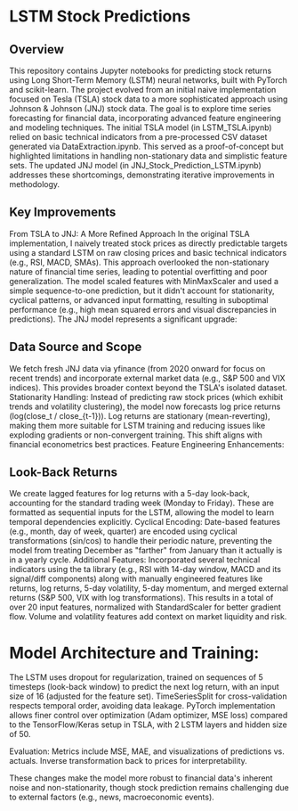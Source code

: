 # LSTM Stock Predictions
## Overview
This repository contains Jupyter notebooks for predicting stock returns using Long Short-Term Memory (LSTM) neural networks, built with PyTorch and scikit-learn. The project evolved from an initial naive implementation focused on Tesla (TSLA) stock data to a more sophisticated approach using Johnson & Johnson (JNJ) stock data. The goal is to explore time series forecasting for financial data, incorporating advanced feature engineering and modeling techniques.
The initial TSLA model (in LSTM_TSLA.ipynb) relied on basic technical indicators from a pre-processed CSV dataset generated via DataExtraction.ipynb. This served as a proof-of-concept but highlighted limitations in handling non-stationary data and simplistic feature sets. The updated JNJ model (in JNJ_Stock_Prediction_LSTM.ipynb) addresses these shortcomings, demonstrating iterative improvements in methodology.
## Key Improvements
From TSLA to JNJ: A More Refined Approach
In the original TSLA implementation, I naively treated stock prices as directly predictable targets using a standard LSTM on raw closing prices and basic technical indicators (e.g., RSI, MACD, SMAs). This approach overlooked the non-stationary nature of financial time series, leading to potential overfitting and poor generalization. The model scaled features with MinMaxScaler and used a simple sequence-to-one prediction, but it didn't account for stationarity, cyclical patterns, or advanced input formatting, resulting in suboptimal performance (e.g., high mean squared errors and visual discrepancies in predictions).
The JNJ model represents a significant upgrade:

## Data Source and Scope
We fetch fresh JNJ data via yfinance (from 2020 onward for focus on recent trends) and incorporate external market data (e.g., S&P 500 and VIX indices). This provides broader context beyond the TSLA's isolated dataset.
Stationarity Handling: Instead of predicting raw stock prices (which exhibit trends and volatility clustering), the model now forecasts log price returns (log(close_t / close_{t-1})). Log returns are stationary (mean-reverting), making them more suitable for LSTM training and reducing issues like exploding gradients or non-convergent training. This shift aligns with financial econometrics best practices.
Feature Engineering Enhancements:

## Look-Back Returns
We create lagged features for log returns with a 5-day look-back, accounting for the standard trading week (Monday to Friday). These are formatted as sequential inputs for the LSTM, allowing the model to learn temporal dependencies explicitly.
Cyclical Encoding: Date-based features (e.g., month, day of week, quarter) are encoded using cyclical transformations (sin/cos) to handle their periodic nature, preventing the model from treating December as "farther" from January than it actually is in a yearly cycle.
Additional Features: Incorporated several technical indicators using the ta library (e.g., RSI with 14-day window, MACD and its signal/diff components) along with manually engineered features like returns, log returns, 5-day volatility, 5-day momentum, and merged external returns (S&P 500, VIX with log transformations). This results in a total of over 20 input features, normalized with StandardScaler for better gradient flow. Volume and volatility features add context on market liquidity and risk.


# Model Architecture and Training:

The LSTM uses dropout for regularization, trained on sequences of 5 timesteps (look-back window) to predict the next log return, with an input size of 16 (adjusted for the feature set).
TimeSeriesSplit for cross-validation respects temporal order, avoiding data leakage.
PyTorch implementation allows finer control over optimization (Adam optimizer, MSE loss) compared to the TensorFlow/Keras setup in TSLA, with 2 LSTM layers and hidden size of 50.


Evaluation: Metrics include MSE, MAE, and visualizations of predictions vs. actuals. Inverse transformation back to prices for interpretability.

These changes make the model more robust to financial data's inherent noise and non-stationarity, though stock prediction remains challenging due to external factors (e.g., news, macroeconomic events).
